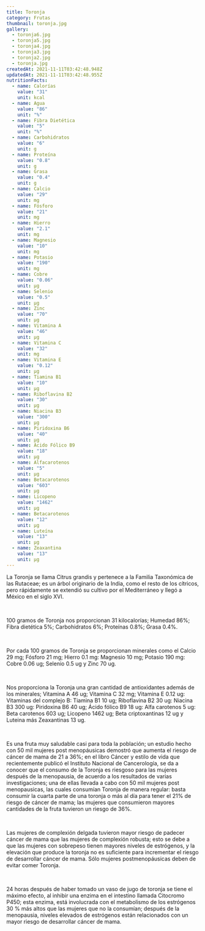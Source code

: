 ```yaml
---
title: Toronja
category: Frutas
thumbnail: toronja.jpg
gallery:
  - toronja6.jpg
  - toronja5.jpg
  - toronja4.jpg
  - toronja3.jpg
  - toronja2.jpg
  - toronja.jpg
createdAt: 2021-11-11T03:42:48.948Z
updatedAt: 2021-11-11T03:42:48.955Z
nutritionFacts:
  - name: Calorías
    value: "31"
    unit: kcal
  - name: Agua
    value: "86"
    unit: "%"
  - name: Fibra Dietética
    value: "5"
    unit: "%"
  - name: Carbohidratos
    value: "6"
    unit: g
  - name: Proteína
    value: "0.8"
    unit: g
  - name: Grasa
    value: "0.4"
    unit: g
  - name: Calcio
    value: "29"
    unit: mg
  - name: Fósforo
    value: "21"
    unit: mg
  - name: Hierro
    value: "2.1"
    unit: mg
  - name: Magnesio
    value: "10"
    unit: mg
  - name: Potasio
    value: "190"
    unit: mg
  - name: Cobre
    value: "0.06"
    unit: µg
  - name: Selenio
    value: "0.5"
    unit: µg
  - name: Zinc
    value: "70"
    unit: µg
  - name: Vitamina A
    value: "46"
    unit: µg
  - name: Vitamina C
    value: "32"
    unit: mg
  - name: Vitamina E
    value: "0.12"
    unit: µg
  - name: Tiamina B1
    value: "10"
    unit: µg
  - name: Riboflavina B2
    value: "30"
    unit: µg
  - name: Niacina B3
    value: "300"
    unit: µg
  - name: Piridoxina B6
    value: "40"
    unit: µg
  - name: Ácido Fólico B9
    value: "18"
    unit: µg
  - name: Alfacarotenos
    value: "5"
    unit: µg
  - name: Betacarotenos
    value: "603"
    unit: µg
  - name: Licopeno
    value: "1462"
    unit: µg
  - name: Betacarotenos
    value: "12"
    unit: µg
  - name: Luteína
    value: "13"
    unit: µg
  - name: Zeaxantina
    value: "13"
    unit: µg
---
```

La Toronja se llama Citrus grandis y pertenece a la Familia Taxonómica de las Rutaceae; es un árbol originario de la India, como el resto de los cítricos, pero rápidamente se extendió su cultivo por el Mediterráneo y llegó a México en el siglo XVI.

<br/>

100 gramos de Toronja nos proporcionan 31 kilocalorías; Humedad 86%; Fibra dietética 5%; Carbohidratos 6%; Proteínas 0.8%; Grasa 0.4%.

<br/>

Por cada 100 gramos de Toronja se proporcionan minerales como el Calcio 29 mg; Fósforo 21 mg; Hierro 0.1 mg: Magnesio 10 mg; Potasio 190 mg: Cobre 0.06 ug; Selenio 0.5 ug y Zinc 70 ug.

<br/>

Nos proporciona la Toronja una gran cantidad de antioxidantes además de los minerales; Vitamina A 46 ug; Vitamina C 32 mg; Vitamina E 0.12 ug: Vitaminas del complejo B: Tiamina B1 10 ug; Riboflavina B2 30 ug: Niacina B3 300 ug: Piridoxina B6 40 ug; Ácido fólico B9 18 ug: Alfa carotenos 5 ug: Beta carotenos 603 ug; Licopeno 1462 ug; Beta criptoxantinas 12 ug y Luteina más Zeaxantinas 13 ug.

<br/>

Es una fruta muy saludable casi para toda la población; un estudio hecho con 50 mil mujeres post menopáusicas demostró que aumenta el riesgo de cáncer de mama de 21 a 36%; en el libro Cáncer y estilo de vida que recientemente publicó el Instituto Nacional de Cancerología, se da a conocer que el consumo de la Toronja es riesgoso para las mujeres después de la menopausia, de acuerdo a los resultados de varias investigaciones; una de ellas llevada a cabo con 50 mil mujeres post menopausicas, las cuales consumían Toronja de manera regular: basta consumir la cuarta parte de una toronja o más al día para tener el 21% de riesgo de cáncer de mama; las mujeres que consumieron mayores cantidades de la fruta tuvieron un riesgo de 36%.

<br/>

Las mujeres de complexión delgada tuvieron mayor riesgo de padecer cáncer de mama que las mujeres de complexión robusta; esto se debe a que las mujeres con sobrepeso tienen mayores niveles de estrógenos, y la elevación que produce la toronja no es suficiente para incrementar el riesgo de desarrollar cáncer de mama. Sólo mujeres postmenopáusicas deben de evitar comer Toronja.

<br/>

24 horas después de haber tomado un vaso de jugo de toronja se tiene el máximo efecto, al inhibir una enzima en el intestino llamada Citocromo P450; esta enzima, está involucrada con el metabolismo de los estrógenos 30 % más altos que las mujeres que no la consumían; después de la menopausia, niveles elevados de estrógenos están relacionados con un mayor riesgo de desarrollar cáncer de mama.